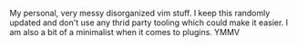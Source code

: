 My personal, very messy disorganized vim stuff.  I keep this randomly updated
and don't use any thrid party tooling which could make it easier. I am also a
bit of a minimalist when it comes to plugins.  YMMV
